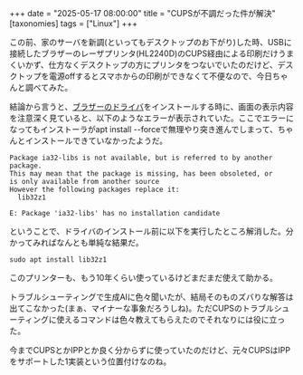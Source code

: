 +++
date = "2025-05-17 08:00:00"
title = "CUPSが不調だった件が解決"
[taxonomies]
tags = ["Linux"]
+++

この前、家のサーバを新調(といってもデスクトップのお下がり)した時、USBに接続したブラザーのレーザプリンタ(HL2240D)のCUPS経由による印刷だけうまくいかず、仕方なくデスクトップの方にプリンタをつないでいたのだけど、デスクトップを電源offするとスマホからの印刷ができなくて不便なので、今日ちゃんと調べてみた。

結論から言うと、[ブラザーのドライバ](https://support.brother.com/g/b/downloadhowto.aspx?c=as_ot&lang=en&prod=hl2240d_all&os=128&dlid=dlf006893_000&flang=4&type3=625)をインストールする時に、画面の表示内容を注意深く見ていると、以下のようなエラーが表示されていた。ここでエラーになってもインストーラがapt install --forceで無理やり突き進んでしまって、ちゃんとインストールできていなかったようだ。

    Package ia32-libs is not available, but is referred to by another package.
    This may mean that the package is missing, has been obsoleted, or
    is only available from another source
    However the following packages replace it:
      lib32z1
    
    E: Package 'ia32-libs' has no installation candidate

ということで、ドライバのインストール前に以下を実行したところ解消した。分かってみればなんとも単純な結果だ。

    sudo apt install lib32z1

このプリンターも、もう10年くらい使っているけどまだまだ使えて助かる。

トラブルシューティングで生成AIに色々聞いたが、結局そのものズバりな解答は出てこなかった(まぁ、マイナーな事象だろうしね)。ただCUPSのトラブルシューティングに使えるコマンドは色々教えてもらえたのでそれなりには役に立った。

今までCUPSとかIPPとか良く分からずに使っていたのだけど、元々CUPSはIPPをサポートした1実装という位置付けなのね。
